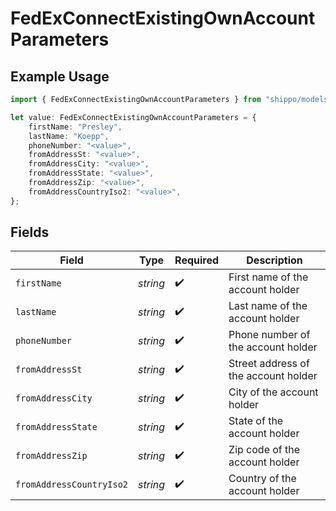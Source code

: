 # FedExConnectExistingOwnAccountParameters

## Example Usage

```typescript
import { FedExConnectExistingOwnAccountParameters } from "shippo/models/components";

let value: FedExConnectExistingOwnAccountParameters = {
    firstName: "Presley",
    lastName: "Koepp",
    phoneNumber: "<value>",
    fromAddressSt: "<value>",
    fromAddressCity: "<value>",
    fromAddressState: "<value>",
    fromAddressZip: "<value>",
    fromAddressCountryIso2: "<value>",
};
```

## Fields

| Field                                | Type                                 | Required                             | Description                          |
| ------------------------------------ | ------------------------------------ | ------------------------------------ | ------------------------------------ |
| `firstName`                          | *string*                             | :heavy_check_mark:                   | First name of the account holder     |
| `lastName`                           | *string*                             | :heavy_check_mark:                   | Last name of the account holder      |
| `phoneNumber`                        | *string*                             | :heavy_check_mark:                   | Phone number of the account holder   |
| `fromAddressSt`                      | *string*                             | :heavy_check_mark:                   | Street address of the account holder |
| `fromAddressCity`                    | *string*                             | :heavy_check_mark:                   | City of the account holder           |
| `fromAddressState`                   | *string*                             | :heavy_check_mark:                   | State of the account holder          |
| `fromAddressZip`                     | *string*                             | :heavy_check_mark:                   | Zip code of the account holder       |
| `fromAddressCountryIso2`             | *string*                             | :heavy_check_mark:                   | Country of the account holder        |